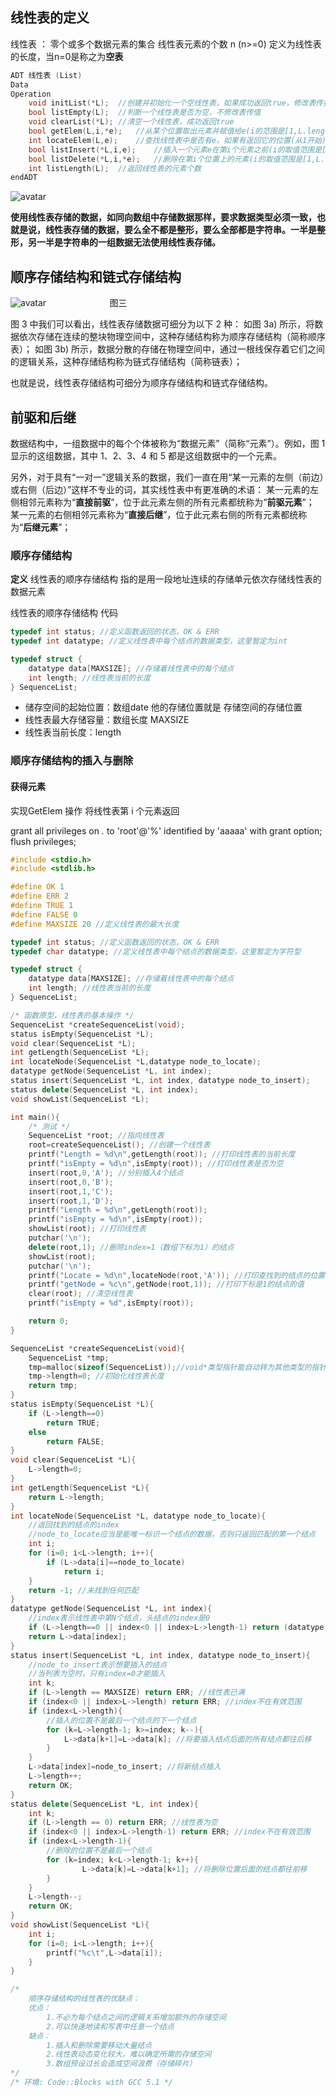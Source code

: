 ## 线性表的定义

线性表 ： 零个或多个数据元素的集合
线性表元素的个数 n (n>=0) 定义为线性表的长度，当n=0是称之为**空表**

``` c++
ADT 线性表 (List)
Data
Operation  
    void initList(*L);	//创建并初始化一个空线性表，如果成功返回true，修改表传指针   
    bool listEmpty(L);	//判断一个线性表是否为空，不修改表传值   
    void clearList(*L);	//清空一个线性表，成功返回true   
    bool getElem(L,i,*e);	//从某个位置取出元素并赋值给e(i的范围是[1,L.length])，修改e的值所以传递一个指针，成功返回true  
    int locateElem(L,e);	//查找线性表中是否有e，如果有返回它的位置(从1开始)，否则返回0表示失败  
    bool listInsert(*L,i,e);	//插入一个元素e在第i个元素之前(i的取值范围是[1,L.length+1]) ，成功返回true   
    bool listDelete(*L,i,*e);	//删除在第i个位置上的元素(i的取值范围是[1,L.length]),删除的元素赋给e，成功返回true  
    int listLength(L);	//返回线性表的元素个数  
endADT
```



![avatar](..\img\1G0424H3-1.gif)


**使用线性表存储的数据，如同向数组中存储数据那样，要求数据类型必须一致，也就是说，线性表存储的数据，要么全不都是整形，要么全部都是字符串。一半是整形，另一半是字符串的一组数据无法使用线性表存储。**
## 顺序存储结构和链式存储结构

![avatar](..\img\1G0425554-2.gif)
       &nbsp;&nbsp;&nbsp;&nbsp;&nbsp;&nbsp;&nbsp;&emsp;&emsp;&emsp;&emsp;&emsp;图三
        
图 3 中我们可以看出，线性表存储数据可细分为以下 2 种：
如图 3a) 所示，将数据依次存储在连续的整块物理空间中，这种存储结构称为顺序存储结构（简称顺序表）；
如图 3b) 所示，数据分散的存储在物理空间中，通过一根线保存着它们之间的逻辑关系，这种存储结构称为链式存储结构（简称链表）；

也就是说，线性表存储结构可细分为顺序存储结构和链式存储结构。

## 前驱和后继
数据结构中，一组数据中的每个个体被称为“数据元素”（简称“元素”）。例如，图 1 显示的这组数据，其中 1、2、3、4 和 5 都是这组数据中的一个元素。

另外，对于具有“一对一”逻辑关系的数据，我们一直在用“某一元素的左侧（前边）或右侧（后边）”这样不专业的词，其实线性表中有更准确的术语：
某一元素的左侧相邻元素称为“**直接前驱**”，位于此元素左侧的所有元素都统称为“**前驱元素**”；
某一元素的右侧相邻元素称为“**直接后继**”，位于此元素右侧的所有元素都统称为“**后继元素**”；

### 顺序存储结构
**定义** 线性表的顺序存储结构 指的是用一段地址连续的存储单元依次存储线性表的数据元素

线性表的顺序存储结构 代码
```c++
typedef int status; //定义函数返回的状态，OK & ERR
typedef int datatype; //定义线性表中每个结点的数据类型，这里暂定为int

typedef struct {
    datatype data[MAXSIZE]; //存储着线性表中的每个结点
    int length; //线性表当前的长度
} SequenceList;
```
- 储存空间的起始位置：数组date 他的存储位置就是 存储空间的存储位置
- 线性表最大存储容量：数组长度 MAXSIZE
- 线性表当前长度：length

### 顺序存储结构的插入与删除

#### 获得元素
实现GetElem 操作 将线性表第 i 个元素返回











grant all privileges on *.* to 'root'@'%' identified by 'aaaaa' with grant option;
flush privileges;














```c++
#include <stdio.h>
#include <stdlib.h>

#define OK 1
#define ERR 2
#define TRUE 1
#define FALSE 0
#define MAXSIZE 20 //定义线性表的最大长度

typedef int status; //定义函数返回的状态，OK & ERR
typedef char datatype; //定义线性表中每个结点的数据类型，这里暂定为字符型

typedef struct {
    datatype data[MAXSIZE]; //存储着线性表中的每个结点
    int length; //线性表当前的长度
} SequenceList;

/* 函数原型，线性表的基本操作 */
SequenceList *createSequenceList(void);
status isEmpty(SequenceList *L);
void clear(SequenceList *L);
int getLength(SequenceList *L);
int locateNode(SequenceList *L,datatype node_to_locate);
datatype getNode(SequenceList *L, int index);
status insert(SequenceList *L, int index, datatype node_to_insert);
status delete(SequenceList *L, int index);
void showList(SequenceList *L);

int main(){
    /* 测试 */
    SequenceList *root; //指向线性表
    root=createSequenceList(); //创建一个线性表
    printf("Length = %d\n",getLength(root)); //打印线性表的当前长度
    printf("isEmpty = %d\n",isEmpty(root)); //打印线性表是否为空
    insert(root,0,'A'); //分别插入4个结点
    insert(root,0,'B');
    insert(root,1,'C');
    insert(root,1,'D');
    printf("Length = %d\n",getLength(root));
    printf("isEmpty = %d\n",isEmpty(root));
    showList(root); //打印线性表
    putchar('\n');
    delete(root,1); //删除index=1（数组下标为1）的结点
    showList(root);
    putchar('\n');
    printf("Locate = %d\n",locateNode(root,'A')); //打印查找到的结点的位置
    printf("getNode = %c\n",getNode(root,1)); //打印下标是1的结点的值
    clear(root); //清空线性表
    printf("isEmpty = %d",isEmpty(root));

    return 0;
}

SequenceList *createSequenceList(void){
    SequenceList *tmp;
    tmp=malloc(sizeof(SequenceList));//void*类型指针能自动转为其他类型的指针
    tmp->length=0; //初始化线性表长度
    return tmp;
}
status isEmpty(SequenceList *L){
    if (L->length==0)
        return TRUE;
    else
        return FALSE;
}
void clear(SequenceList *L){
    L->length=0;
}
int getLength(SequenceList *L){
    return L->length;
}
int locateNode(SequenceList *L, datatype node_to_locate){
    //返回找到的结点的index
    //node_to_locate应当是能唯一标识一个结点的数据，否则只返回匹配的第一个结点
    int i;
    for (i=0; i<L->length; i++){
        if (L->data[i]==node_to_locate)
            return i;
    }
    return -1; //未找到任何匹配
}
datatype getNode(SequenceList *L, int index){
    //index表示线性表中第N个结点，头结点的index是0
    if (L->length==0 || index<0 || index>L->length-1) return (datatype)ERR;
    return L->data[index];
}
status insert(SequenceList *L, int index, datatype node_to_insert){
    //node_to_insert表示想要插入的结点
    //当列表为空时，只有index=0才能插入
    int k;
    if (L->length == MAXSIZE) return ERR; //线性表已满
    if (index<0 || index>L->length) return ERR; //index不在有效范围
    if (index<L->length){
        //插入的位置不是最后一个结点的下一个结点
        for (k=L->length-1; k>=index; k--){
            L->data[k+1]=L->data[k]; //将要插入结点后面的所有结点都往后移
        }
    }
    L->data[index]=node_to_insert; //将新结点插入
    L->length++;
    return OK;
}
status delete(SequenceList *L, int index){
    int k;
    if (L->length == 0) return ERR; //线性表为空
    if (index<0 || index>L->length-1) return ERR; //index不在有效范围
    if (index<L->length-1){
        //删除的位置不是最后一个结点
        for (k=index; k<L->length-1; k++){
                L->data[k]=L->data[k+1]; //将删除位置后面的结点都往前移
        }
    }
    L->length--;
    return OK;
}
void showList(SequenceList *L){
    int i;
    for (i=0; i<L->length; i++){
        printf("%c\t",L->data[i]);
    }
}

/*
    顺序存储结构的线性表的优缺点：
    优点：
        1.不必为每个结点之间的逻辑关系增加额外的存储空间
        2.可以快速地读和写表中任意一个结点
    缺点：
        1.插入和删除需要移动大量结点
        2.线性表动态变化较大，难以确定所需的存储空间
        3.数组预设过长会造成空间浪费（存储碎片）
*/
/* 环境: Code::Blocks with GCC 5.1 */
```
